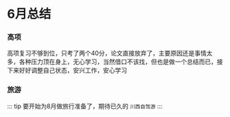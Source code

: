 # 6月总结  

### 高项
高项复习不够到位，只考了两个40分，论文直接放弃了，主要原因还是事情太多，各种压力顶在身上，无心学习，当然借口不该找，但也是做一个总结而已，接下来好好调整自己状态，安兴工作，安心学习

### 旅游
::: tip
要开始为8月做旅行准备了，期待已久的 `川西自驾游`
:::